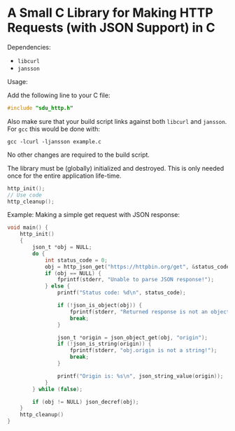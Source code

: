 # A Small C Library for Making HTTP Requests (with JSON Support) in C

Dependencies:

  - `libcurl`
  - `jansson`

Usage:

Add the following line to your C file:

```c
#include "sdu_http.h"
```

Also make sure that your build script links against both `libcurl` and
`jansson`. For `gcc` this would be done with:

```
gcc -lcurl -ljansson example.c
```

No other changes are required to the build script.

The library must be (globally) initialized and destroyed. This is only needed
once for the entire application life-time.

```c
http_init();
// Use code
http_cleanup();
```

Example: Making a simple get request with JSON response:

```c
void main() {
    http_init()
    {
        json_t *obj = NULL;
        do {
            int status_code = 0;
            obj = http_json_get("https://httpbin.org/get", &status_code);
            if (obj == NULL) {
                fprintf(stderr, "Unable to parse JSON response!");
            } else {
                printf("Status code: %d\n", status_code);

                if (!json_is_object(obj)) {
                    fprintf(stderr, "Returned response is not an object!\n");
                    break;
                }

                json_t *origin = json_object_get(obj, "origin");
                if (!json_is_string(origin)) {
                    fprintf(stderr, "obj.origin is not a string!");
                    break;
                }

                printf("Origin is: %s\n", json_string_value(origin));
            }
        } while (false);

        if (obj != NULL) json_decref(obj);
    }
    http_cleanup()
}
```
